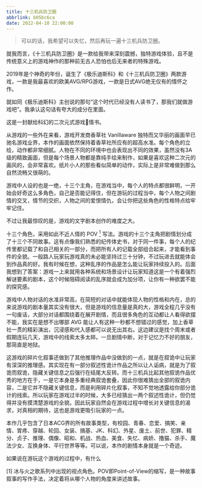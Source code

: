 ```yaml
---
title: 十三机兵防卫圈
abbrlink: b05bc6ca
date: 2022-04-10 22:00:00
---
```


> 可以的话，我希望可以失忆，然后再玩一遍十三机兵防卫圈。

就我而言，《十三机兵防卫圈》是一款给我带来深刻震撼，独特游戏体验，且不是传统意义上的游戏神作的那种前无古人恐怕也后无来者的特殊游戏。

2019年是个神奇的年份，诞生了《极乐迪斯科》和《十三机兵防卫圈》两款游戏，一款是我最喜欢的欧美AVG/RPG游戏，一款是日式AVG绝无仅有的情怀之作。

就如同《极乐迪斯科》主创说的那句“这个时代已经没有人读书了，那我们就做游戏吧”。我承认这句话有夸大的成分在里面。

这是一封献给科幻的二次元式游戏💌情书。

从游戏的一些外在来看，游戏开发商香草社 Vanillaware 独特而又华丽的画面早已驰名游戏业界，本作的画面依然保持着香草社所应有的超高水准。每个角色的立绘，动作都非常细腻。人物在不同的环境中也会表现出不同的效果，虽然没有3A级的精致画面，但是每个场景人物都是靠纯手绘来制作，如果是喜欢这种二次元的画风的，会非常喜欢。纸片小人的那些看似简单的动作，实际上是非常难做到那么自然流畅又很萌的。

游戏中人设的也是一绝，十三个主角，在游戏当中，每个人的特点都很鲜明，一开始会好奇这么多角色，自己是否能记得住，但在游玩的过程当中，每个人物之间剧情的交叉，情节的交织，人物之间的爱恨情仇，会让你把这些角色的性格特点给牢牢记住。

不过让我最惊叹的是，游戏的文字剧本创作的难度之大。

十三个角色，采用如此不近人情的 POV [<sup>1</sup>](#refer-anchor-1) 写法。游戏的十三个主角把剧情划分成了十三个不同故事。这有点像我们熟悉的纪传体史书，对于同一件事，每个人的纪传里都记载了和自己相关的一部分，而把所有人的记载全部组合起来，才能看到事件的全貌。一般路人玩家玩游戏真的未必能坚持过三十分钟，不过玩进去就能体会到作品真的好。我有时候在想，这种乱序的作品是怎么能让玩家持续投入的。后面我想到了答案：游戏一上来就用各种系统和场景设计让玩家知道这是一个有着强烈解谜要素的剧本，这个时候阻碍阅读的乱序就会成为加分项，让你有一种欲罢不能的探究感。

游戏中人物对话的水准非常高，在简短的对话中就能体现人物的性格和内在，总的来说游戏的剧本量其实没有很大，但是游戏的信息量是真的大，游戏全程几乎没有一句废话，大部分对话都围绕着在展开剧情，而且很多角色的互动都让人看得欲摆不能，我实在是想不出哪部 AVG 能让人有这种一秒都不想错过的感觉，加上香草社一贯的精彩演出，沉浸感和代入感都可以说无出其右。这边建议是找个周末或者假期连玩几天，游戏中的线索太多太碎。一旦剧情中断，对于记忆力不好的朋友，那简直是地狱。

这游戏的碎片化叙事还做到了其他推理作品中没做到的一点，就是在叙诡中让玩家有深深的推理感。其实现在有一部分叙述性诡计作品之所以让人诟病，就是为了叙诡而叙诡，隐藏关键信息之后强行在结尾大反转。而十三机兵比起其他叙诡作品优秀的地方在于，一是它本身是多重经典叙诡套叠，因此你很难猜出全部的叙诡内容，二是它并不隐藏关键信息，而是利用碎片化叙事，不知不觉地透露给你部分诡计的线索。所以玩家在游戏过半的时候，大多已经猜出一两个叙述性诡计，但仍觉得并没有摸清楚游戏的全貌。因此玩家自然会在游戏过程中增长对关键信息的渴求，对真相的期待，这也是游戏更吸引玩家的一点。

本作几乎包含了日本ACG界的所有故事类型，有校园、青春、恋爱、搞笑、亲情、胃疼、穿越、轮回、女装、搞基、JK、科幻、外星、废土、前世、犯罪、精分、贞子、推理、偶像、昭和、机战、热血、美食、失忆、病娇、撸猫、杀手、魔法少女、互换身体、平行世界等等。可以说，本作的剧情本身就是一个奇迹。

如果说在游玩这个游戏的过程中，有什么




<div id="refer-anchor-1"></div>
[1] 冰与火之歌系列中出现的视点角色。POV即Point-of-View的缩写，是一种故事叙事的写作手法，决定着将从哪个人物的角度来讲述故事。

<div id="refer-anchor-2"></div>
